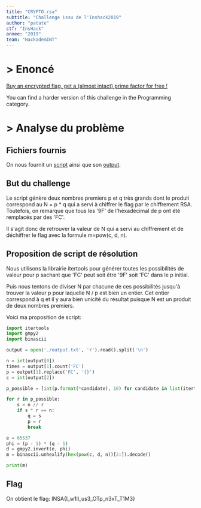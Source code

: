 ```yaml
---
title: "CRYPTO.rsa"
subtitle: "Challenge issu de l'Inshack2019"
author: "patate"
ctf: "InsHack"
annee: "2019"
team: "HackademINT"
---
```


# > Enoncé

[Buy an encrypted flag, get a (almost intact) prime factor for free !](/writeup-scripts/2018-2019/Inshack2019/rsa/595437e42ea3951e8ed4ecda16141f017f3ba36b.tar.gz)

You can find a harder version of this challenge in the Programming category.

# > Analyse du problème


## Fichiers fournis

On nous fournit un [script](/writeup-scripts/2018-2019/Inshack2019/rsa/yarsac.py) ainsi que son [output](/writeup-scripts/2018-2019/Inshack2019/rsa/output.txt).

## But du challenge

Le script génère deux nombres premiers p et q très grands dont le produit correspond au N = p * q qui a servi à chiffrer le flag par le chiffrement RSA. Toutefois, on remarque que tous les '9F' de l'héxadécimal de p ont été remplacés par des 'FC'.

Il s'agit donc de retrouver la valeur de N qui a servi au chiffrement et de déchiffrer le flag avec la formule m=pow(c, d, n).


## Proposition de script de résolution

Nous utilisons la librairie itertools pour générer toutes les possibilités de valeur pour p sachant que 'FC' peut soit être '9F' soit 'FC' dans le p initial.

Puis nous tentons de diviser N par chacune de ces possibilités jusqu'à trouver la valeur p pour laquelle N / p est bien un entier. Cet entier correspond à q et il y aura bien unicité du résultat puisque N est un produit de deux nombres premiers.

Voici ma proposition de script:
```python
import itertools
import gmpy2
import binascii

output = open('./output.txt', 'r').read().split('\n')

n = int(output[0])
times = output[1].count('FC')
p = output[1].replace('FC', '{}')
c = int(output[2])

p_possible = [int(p.format(*candidate), 16) for candidate in list(itertools.product(['9F', 'FC'], repeat=times))]

for r in p_possible:
    s = n // r
    if s * r == n:
        q = s
        p = r
        break

e = 65537
phi = (p - 1) * (q - 1)
d = gmpy2.invert(e, phi)
m = binascii.unhexlify(hex(pow(c, d, n))[2:]).decode()

print(m)
```


## Flag

On obtient le flag: INSA{I_w1ll_us3_OTp_n3xT_T1M3}
